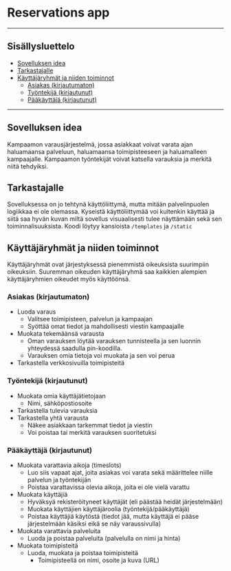 # Reservations app

---
## Sisällysluettelo
- [Sovelluksen idea](#sovelluksen-idea)
- [Tarkastajalle](#tarkastajalle)
- [Käyttäjäryhmät ja niiden toiminnot](#käyttäjäryhmät-ja-niiden-toiminnot)
    * [Asiakas (kirjautumaton)](#asiakas-kirjautumaton)
    * [Työntekijä (kirjautunut)](#työntekijä-kirjautunut)
    * [Pääkäyttäjä (kirjautunut)](#pääkäyttäjä-kirjautunut)
---
<a name="sovelluksen-idea"></a>
## Sovelluksen idea
Kampaamon varausjärjestelmä, jossa asiakkaat voivat varata ajan haluamaansa palveluun, haluamaansa toimipisteeseen ja haluamalleen kampaajalle. Kampaamon työntekijät voivat katsella varauksia ja merkitä niitä tehdyiksi.

<a name="tarkastajalle"></a>
## Tarkastajalle
Sovelluksessa on jo tehtynä käyttöliittymä, mutta mitään palvelinpuolen logiikkaa ei ole olemassa. Kyseistä käyttöliittymää voi kuitenkin käyttää ja siitä saa hyvän kuvan miltä sovellus visuaalisesti tulee näyttämään sekä sen toiminnalisuuksista. Koodi löytyy kansioista `/templates` ja `/static`

<a name="käyttäjäryhmät-ja-niiden-toiminnot"></a>
## Käyttäjäryhmät ja niiden toiminnot
Käyttäjäryhmät ovat järjestyksessä pienemmistä oikeuksista suurimpiin oikeuksiin. Suuremman oikeuden käyttäjäryhmä saa kaikkien alempien käyttäjäryhmien oikeudet myös käyttöönsä.

<a name="asiakas-kirjautumaton"></a>
### Asiakas (kirjautumaton)
- Luoda varaus
  - Valitsee toimipisteen, palvelun ja kampaajan
  - Syöttää omat tiedot ja mahdollisesti viestin kampaajalle
- Muokata tekemäänsä varausta
  - Oman varauksen löytää varauksen tunnisteella ja sen luonnin yhteydessä saadulla pin-koodilla.
  - Varauksen omia tietoja voi muokata ja sen voi perua
- Tarkastella verkkosivuilla toimipisteitä

<a name="työntekijä-kirjautunut"></a>
### Työntekijä (kirjautunut)
- Muokata omia käyttäjätietojaan
  - Nimi, sähköpostiosoite
- Tarkastella tulevia varauksia
- Tarkastella yhtä varausta
  - Näkee asiakkaan tarkemmat tiedot ja viestin
  - Voi poistaa tai merkitä varauksen suoritetuksi

<a name="pääkäyttäjä-kirjautunut"></a>
### Pääkäyttäjä (kirjautunut)
- Muokata varattavia aikoja (timeslots)
  - Luo siis vapaat ajat, joita asiakas voi varata sekä määrittelee niille palvelun ja työntekijän
  - Poistaa varattavissa olevia aikoja, joita ei ole vielä varattu
- Muokata käyttäjiä
  - Hyväksyä rekisteröityneet käyttäjät (eli päästää heidät järjestelmään)
  - Muokata käyttäjien käyttäjäroolia (työntekijä/pääkäyttäjä)
  - Poistaa käyttäjiä käytöstä (tiedot jää, mutta käyttäjä ei pääse järjestelmään käsiksi eikä se näy varaussivulla)
- Muokata varattavia palveluita
  - Luoda ja poistaa palveluita (palvelulla on nimi ja hinta)
- Muokata toimipisteitä
  - Luoda, muokata ja poistaa toimipisteitä
    - Toimipisteellä on nimi, osoite ja kuva (URL)